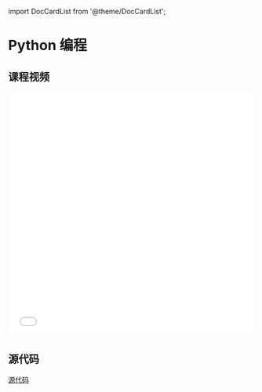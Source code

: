 import DocCardList from '@theme/DocCardList';

# Python 编程
## 课程视频

<iframe src="//player.bilibili.com/player.html?aid=1405762795&bvid=BV1Hr421F7VC&cid=1595622400&p=7&high_quality=1&danmaku=0" scrolling="no" border="0" frameborder="no" framespacing="0" allowfullscreen="true" allowfullscreen="allowfullscreen" width="100%" height="500" scrolling="no" frameborder="0" sandbox="allow-top-navigation allow-same-origin allow-forms allow-scripts"> </iframe>



 
## 源代码

[源代码](/resource/cs50/src6.pdf)

<DocCardList />
